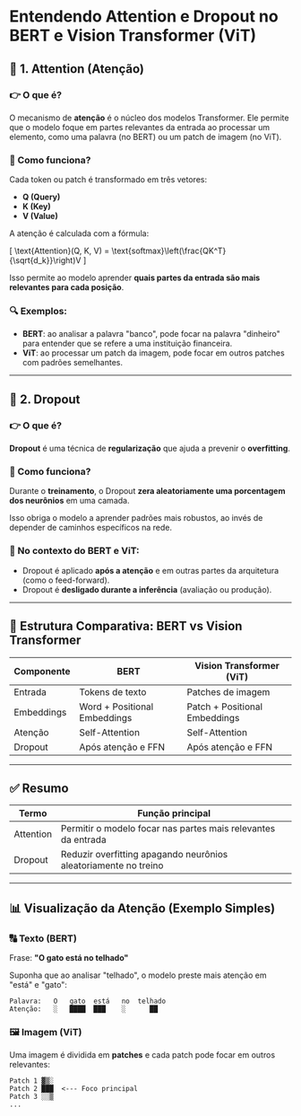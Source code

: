 
# Entendendo Attention e Dropout no BERT e Vision Transformer (ViT)

## 🔹 1. Attention (Atenção)

### 👉 O que é?
O mecanismo de **atenção** é o núcleo dos modelos Transformer. Ele permite que o modelo foque em partes relevantes da entrada ao processar um elemento, como uma palavra (no BERT) ou um patch de imagem (no ViT).

### 📌 Como funciona?
Cada token ou patch é transformado em três vetores:

- **Q (Query)**
- **K (Key)**
- **V (Value)**

A atenção é calculada com a fórmula:

\[
\text{Attention}(Q, K, V) = \text{softmax}\left(\frac{QK^T}{\sqrt{d_k}}\right)V
\]

Isso permite ao modelo aprender **quais partes da entrada são mais relevantes para cada posição**.

### 🔍 Exemplos:

- **BERT**: ao analisar a palavra "banco", pode focar na palavra "dinheiro" para entender que se refere a uma instituição financeira.
- **ViT**: ao processar um patch da imagem, pode focar em outros patches com padrões semelhantes.

---

## 🔹 2. Dropout

### 👉 O que é?
**Dropout** é uma técnica de **regularização** que ajuda a prevenir o **overfitting**.

### 📌 Como funciona?
Durante o **treinamento**, o Dropout **zera aleatoriamente uma porcentagem dos neurônios** em uma camada.

Isso obriga o modelo a aprender padrões mais robustos, ao invés de depender de caminhos específicos na rede.

### 📍 No contexto do BERT e ViT:

- Dropout é aplicado **após a atenção** e em outras partes da arquitetura (como o feed-forward).
- Dropout é **desligado durante a inferência** (avaliação ou produção).

---

## 🧠 Estrutura Comparativa: BERT vs Vision Transformer

| Componente         | BERT                            | Vision Transformer (ViT)          |
|--------------------|----------------------------------|-----------------------------------|
| Entrada            | Tokens de texto                 | Patches de imagem                 |
| Embeddings         | Word + Positional Embeddings    | Patch + Positional Embeddings     |
| Atenção            | Self-Attention                  | Self-Attention                    |
| Dropout            | Após atenção e FFN              | Após atenção e FFN                |

---

## ✅ Resumo

| Termo       | Função principal                                                   |
|-------------|---------------------------------------------------------------------|
| Attention   | Permitir o modelo focar nas partes mais relevantes da entrada      |
| Dropout     | Reduzir overfitting apagando neurônios aleatoriamente no treino    |

---

## 📊 Visualização da Atenção (Exemplo Simples)

### 🔠 Texto (BERT)

Frase: **"O gato está no telhado"**

Suponha que ao analisar "telhado", o modelo preste mais atenção em "está" e "gato":

```
Palavra:   O   gato  está   no  telhado
Atenção:   ░   ████  ███    ░      ██
```

### 🖼️ Imagem (ViT)

Uma imagem é dividida em **patches** e cada patch pode focar em outros relevantes:

```
Patch 1 ▓▒░
Patch 2 ███  <--- Foco principal
Patch 3 ░░▒
...
```

